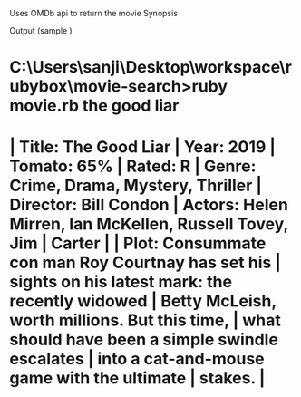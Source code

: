 Uses OMDb api to return the movie Synopsis

Output (sample )

C:\Users\sanji\Desktop\workspace\rubybox\movie-search>ruby movie.rb the good liar
==================================================
| Title: The Good Liar
| Year: 2019
| Tomato: 65%
| Rated: R
| Genre: Crime, Drama, Mystery, Thriller
| Director: Bill Condon
| Actors: Helen Mirren, Ian McKellen, Russell Tovey, Jim
| Carter
|
| Plot: Consummate con man Roy Courtnay has set his
| sights on his latest mark: the recently widowed
| Betty McLeish, worth millions. But this time,
| what should have been a simple swindle escalates
| into a cat-and-mouse game with the ultimate
| stakes.
|
==================================================
